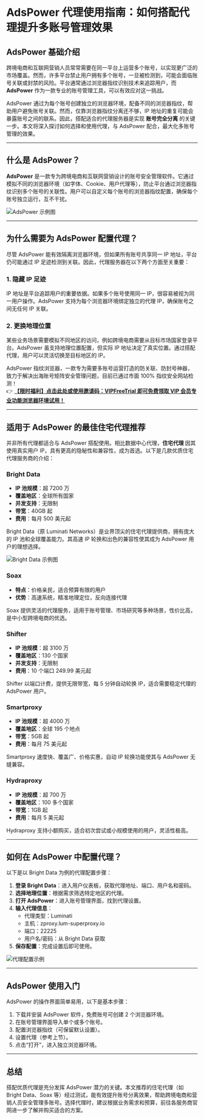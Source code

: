 # AdsPower 代理使用指南：如何搭配代理提升多账号管理效果

## AdsPower 基础介绍

跨境电商和互联网营销人员常常需要在同一平台上运营多个账号，以实现更广泛的市场覆盖。然而，许多平台禁止用户拥有多个账号，一旦被检测到，可能会面临账号关联或封禁的风险。平台通常通过浏览器指纹识别技术来追踪用户，而 **AdsPower** 作为一款专业的账号管理工具，可以有效应对这一挑战。

AdsPower 通过为每个账号创建独立的浏览器环境，配备不同的浏览器指纹，帮助用户避免账号关联。然而，仅靠浏览器指纹分离还不够，IP 地址的重复可能会暴露账号之间的联系。因此，搭配适合的代理服务器是实现 **账号完全分离** 的关键一步。本文将深入探讨如何选择和使用代理，与 AdsPower 配合，最大化多账号管理的效果。

---

## 什么是 AdsPower？

**AdsPower** 是一款专为跨境电商和互联网营销设计的账号安全管理软件。它通过模拟不同的浏览器环境（如字体、Cookie、用户代理等），防止平台通过浏览器指纹识别多个账号的关联性。用户可以自定义每个账号的浏览器指纹配置，确保每个账号独立运行，互不干扰。

![AdsPower 示例图](https://198301.xyz/img/5517341344167.webp@1108w_490h)

---

## 为什么需要为 AdsPower 配置代理？

尽管 AdsPower 能有效隔离浏览器环境，但如果所有账号共享同一 IP 地址，平台仍可能通过 IP 足迹检测到关联。因此，代理服务器在以下两个方面至关重要：

### 1. 隐藏 IP 足迹
IP 地址是平台追踪用户的重要依据。如果多个账号使用同一 IP，很容易被视为同一用户操作。AdsPower 支持为每个浏览器环境绑定独立的代理 IP，确保账号之间无任何 IP 关联。

### 2. 更换地理位置
某些业务场景需要模拟不同地区的访问，例如跨境电商需要从目标市场国家登录平台。AdsPower 虽支持地理位置配置，但实际 IP 地址决定了真实位置。通过搭配代理，用户可以灵活切换至目标地区的 IP。

AdsPower 指纹浏览器，一款专为需要多账号运营打造的防关联、防封号神器，致力于解决出海账号矩阵安全管理问题，目前已通过市面 100% 指纹安全网站检测！  
👉 **[【限时福利】点击此处或使用邀请码：VIPFreeTrial 即可免费领取 VIP 会员专业功能浏览器环境试用！](https://bit.ly/adspower_free)**

---

## 适用于 AdsPower 的最佳住宅代理推荐

并非所有代理都适合与 AdsPower 搭配使用。相比数据中心代理，**住宅代理** 因其使用真实用户 IP，具有更高的隐秘性和兼容性，成为首选。以下是几款优质住宅代理服务商的介绍：

### Bright Data
- **IP 池规模**：超 7200 万  
- **覆盖地区**：全球所有国家  
- **并发支持**：无限制  
- **带宽**：40GB 起  
- **费用**：每月 500 美元起  

Bright Data（原 Luminati Networks）是业界顶尖的住宅代理提供商，拥有庞大的 IP 池和全球覆盖能力。其高速 IP 轮换和出色的兼容性使其成为 AdsPower 用户的理想选择。

![Bright Data 示例图](https://198301.xyz/img/121305682706775.webp@1106w_486h)

### Soax
- **特点**：价格亲民，适合预算有限的用户  
- **优势**：高速系统，精准地理定位，反向连接代理  

Soax 提供灵活的代理服务，适用于账号管理、市场研究等多种场景，性价比高，是中小型跨境电商的优选。

### Shifter
- **IP 池规模**：超 3100 万  
- **覆盖地区**：130 个国家  
- **并发支持**：无限制  
- **费用**：10 个端口 249.99 美元起  

Shifter 以端口计费，提供无限带宽，每 5 分钟自动轮换 IP，适合需要稳定代理的 AdsPower 用户。

### Smartproxy
- **IP 池规模**：超 4000 万  
- **覆盖地区**：全球 195 个地点  
- **带宽**：5GB 起  
- **费用**：每月 75 美元起  

Smartproxy 速度快、覆盖广、价格实惠，自动 IP 轮换功能使其与 AdsPower 无缝兼容。

### Hydraproxy
- **IP 池规模**：超 700 万  
- **覆盖地区**：100 多个国家  
- **带宽**：1GB 起  
- **费用**：每月 5 美元起  

Hydraproxy 支持小额购买，适合初次尝试或小规模使用的用户，灵活性极高。

---

## 如何在 AdsPower 中配置代理？

以下是以 Bright Data 为例的代理配置步骤：

1. **登录 Bright Data**：进入用户仪表板，获取代理地址、端口、用户名和密码。
2. **选择地理位置**：根据需求筛选特定地区的代理。
3. **打开 AdsPower**：进入账号管理界面，找到代理设置。
4. **输入代理信息**：  
   - 代理类型：Luminati  
   - 主机：zproxy.lum-superproxy.io  
   - 端口：22225  
   - 用户名/密码：从 Bright Data 获取  
5. **保存配置**：完成设置后即可使用。

![代理配置示例](https://198301.xyz/img/1231457461657.webp@1022w_700h)

---

## AdsPower 使用入门

AdsPower 的操作界面简单易用，以下是基本步骤：

1. 下载并安装 AdsPower 软件，免费账号可创建 2 个浏览器环境。
2. 在账号管理界面导入单个或多个账号。
3. 配置浏览器指纹（可保留默认设置）。
4. 设置代理（参考上节）。
5. 点击“打开”，进入独立浏览器环境。

---

## 总结

搭配优质代理是充分发挥 AdsPower 潜力的关键。本文推荐的住宅代理（如 Bright Data、Soax 等）经过测试，能有效提升账号分离效果，帮助跨境电商和营销人员安全管理多账号。选择代理时，建议根据业务需求和预算，前往各服务商官网进一步了解并购买适合的方案。